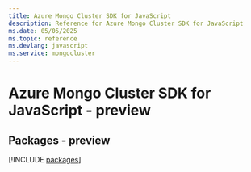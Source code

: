 ```yaml
---
title: Azure Mongo Cluster SDK for JavaScript
description: Reference for Azure Mongo Cluster SDK for JavaScript
ms.date: 05/05/2025
ms.topic: reference
ms.devlang: javascript
ms.service: mongocluster
---
```

# Azure Mongo Cluster SDK for JavaScript - preview
## Packages - preview
[!INCLUDE [packages](mongo-cluster-index.md)]